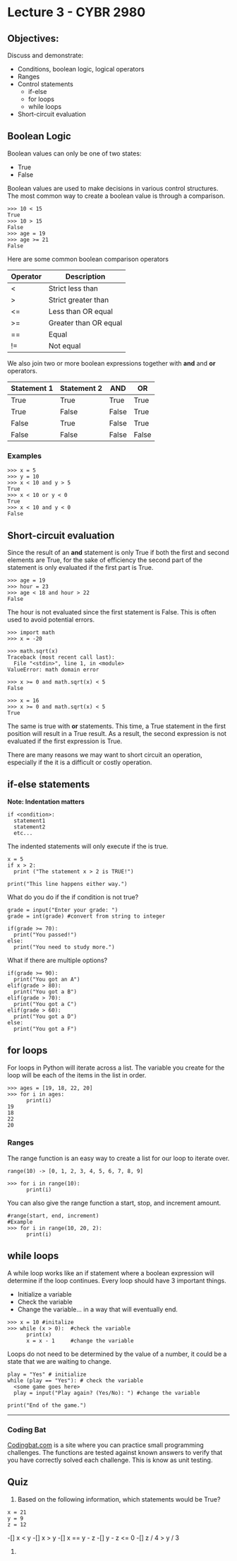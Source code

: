 # Lecture 3 - CYBR 2980

## Objectives:
Discuss and demonstrate:
- Conditions, boolean logic, logical operators
- Ranges
- Control statements
  - if-else
  - for loops
  - while loops
- Short-circuit evaluation


## Boolean Logic
Boolean values can only be one of two states:
- True
- False

Boolean values are used to make decisions in various control structures. The most common way to create a boolean value is through a comparison.
```
>>> 10 < 15
True
>>> 10 > 15
False
>>> age = 19
>>> age >= 21
False
```

Here are some common boolean comparison operators  

| Operator | Description |
| --- | --- |
| < | Strict less than |
| > | Strict greater than |
| <= | Less than OR equal |
| >= | Greater than OR equal |
| == | Equal |
| != | Not equal |

We also join two or more boolean expressions together with **and** and **or** operators.

| Statement 1 | Statement 2 | AND | OR |
|---|---|---|---|
|True|True|True|True|
|True|False|False|True|
|False|True|False|True|
|False|False|False|False|

### Examples
```
>>> x = 5
>>> y = 10
>>> x < 10 and y > 5
True
>>> x < 10 or y < 0
True
>>> x < 10 and y < 0
False
```
## Short-circuit evaluation
Since the result of an **and** statement is only True if both the first and second elements are True, for the sake of efficiency the second part of the statement is only evaluated if the first part is True.

```
>>> age = 19
>>> hour = 23
>>> age < 18 and hour > 22
False
```
The hour is not evaluated since the first statement is False. This is often used to avoid potential errors.
```
>>> import math
>>> x = -20

>>> math.sqrt(x)
Traceback (most recent call last):
  File "<stdin>", line 1, in <module>
ValueError: math domain error

>>> x >= 0 and math.sqrt(x) < 5
False

>>> x = 16
>>> x >= 0 and math.sqrt(x) < 5
True
```
The same is true with **or** statements. This time, a True statement in the first position will result in a True result. As a result, the second expression is not evaluated if the first expression is True.

There are many reasons we may want to short circuit an operation, especially if the it is a difficult or costly operation.

## if-else statements
**Note: Indentation matters**
```
if <condition>:
  statement1
  statement2
  etc...
```
The indented statements will only execute if the <condition> is true.
```
x = 5
if x > 2:
  print ("The statement x > 2 is TRUE!")

print("This line happens either way.")
```
What do you do if the if condition is not true?
```
grade = input("Enter your grade: ")
grade = int(grade) #convert from string to integer

if(grade >= 70):
  print("You passed!")
else:
  print("You need to study more.")
```
What if there are multiple options?
```
if(grade >= 90):
  print("You got an A")
elif(grade > 80):
  print("You got a B")
elif(grade > 70):
  print("You got a C")
elif(grade > 60):
  print("You got a D")
else:
  print("You got a F")
  ```

## for loops
For loops in Python will iterate across a list. The variable you create for the loop will be each of the items in the list in order.
```
>>> ages = [19, 18, 22, 20]
>>> for i in ages:
      print(i)
19
18
22
20
```
### Ranges
The range function is an easy way to create a list for our loop to iterate over.  
```
range(10) -> [0, 1, 2, 3, 4, 5, 6, 7, 8, 9]

>>> for i in range(10):
      print(i)
```
You can also give the range function a start, stop, and increment amount.  
```
#range(start, end, increment)
#Example
>>> for i in range(10, 20, 2):
      print(i)
```

## while loops
A while loop works like an if statement where a boolean expression will determine if the loop continues. Every loop should have 3 important things.
- Initialize a variable
- Check the variable
- Change the variable... in a way that will eventually end.  

```
>>> x = 10 #initalize
>>> while (x > 0):  #check the variable
      print(x)
      x = x - 1     #change the variable
```
Loops do not need to be determined by the value of a number, it could be a state that we are waiting to change.
```
play = "Yes" # initialize
while (play == "Yes"): # check the variable
  <some game goes here>
  play = input("Play again? (Yes/No): ") #change the variable

print("End of the game.")
```
---
### Coding Bat
[Codingbat.com](https://codingbat.com/python) is a site where you can practice small programming challenges. The functions are tested against known answers to verify that you have correctly solved each challenge. This is know as unit testing.

## Quiz
1. Based on the following information, which statements would be True?
  ```
  x = 21
  y = 9
  z = 12
  ```
  -[] x < y
  -[] x > y
  -[] x == y - z
  -[] y - z <= 0
  -[] z / 4 > y / 3

1.

